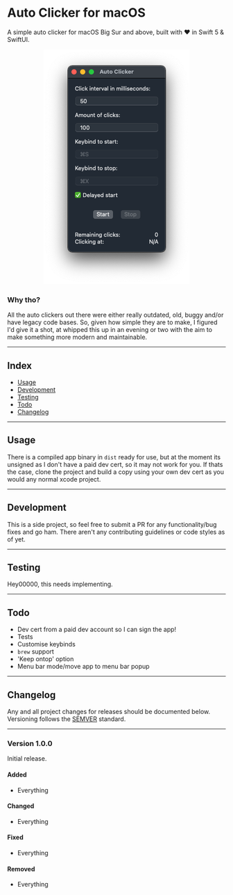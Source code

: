 # Auto Clicker for macOS

A simple auto clicker for macOS Big Sur and above, built with ♥️ in Swift 5 & SwiftUI.

<p align="center">
    <img alt="screenshot" src="art/screenshot_v1.0.png" />
</p>


### Why tho?

All the auto clickers out there were either really outdated, old, buggy and/or have legacy code bases. So, given how simple they are to make, I figured I'd give it a shot, at whipped this up in an evening or two with the aim to make something more modern and maintainable.

---

## Index

-   [Usage](#usage)
-   [Development](#development)
-   [Testing](#testing)
-   [Todo](#todo)
-   [Changelog](#changelog)

---

## Usage

There is a compiled app binary in `dist` ready for use, but at the moment its unsigned as I don't have a paid dev cert, so it may not work for you. If thats the case, clone the project and build a copy using your own dev cert as you would any normal xcode project.

---

## Development

This is a side project, so feel free to submit a PR for any functionality/bug fixes and go ham. There aren't any contributing guidelines or code styles as of yet.

---

## Testing

Hey00000, this needs implementing.

---

## Todo

-   Dev cert from a paid dev account so I can sign the app!
-   Tests
-   Customise keybinds
-   `brew` support
-   'Keep ontop' option
-   Menu bar mode/move app to menu bar popup

---

## Changelog

Any and all project changes for releases should be documented below. Versioning follows the [SEMVER](https://semver.org/) standard.

---

### Version 1.0.0

Initial release.

#### Added

-   Everything

#### Changed

-   Everything

#### Fixed

-   Everything

#### Removed

-   Everything
